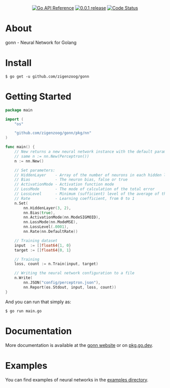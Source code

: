 <div style="text-align: center">
  <a href="https://pkg.go.dev/zigenzoog/gonn?tab=doc" title="Go API Reference" rel="nofollow"><img src="https://img.shields.io/badge/go-documentation-blue.svg?style=flat" alt="Go API Reference"></a>
  <a href="https://github.com/zigenzoog/gonn/releases/tag/v0.0.1" title="0.0.1 Release" rel="nofollow"><img src="https://img.shields.io/badge/version-0.0.1-blue.svg?style=flat" alt="0.0.1 release"></a>
  <a href="https://goreportcard.com/report/zigenzoog/gonn"><img src="https://goreportcard.com/badge/zigenzoog/gonn" alt="Code Status" /></a>
  <!--a href="https://travis-ci.org/zigenzoog/gonn"><img src="https://travis-ci.org/zigenzoog/gonn.svg" alt="Build Status" /></a-->
  <!--a href='https://coveralls.io/github/zigenzoog/gonn?branch=develop'><img src='https://coveralls.io/repos/github/zigenzoog/gonn/badge.svg?branch=develop' alt='Coverage Status' /></a-->
  <!--a href='https://sourcegraph.com/github.com/zigenzoog/gonn?badge'><img src='https://sourcegraph.com/github.com/zigenzoog/gonn/-/badge.svg' alt='Used By' /></a-->
</div>

# About
gonn - Neural Network for Golang

# Install
    
    $ go get -u github.com/zigenzoog/gonn

# Getting Started

```go
package main

import (
    "os"

    "github.com/zigenzoog/gonn/pkg/nn"
)

func main() {
	// New returns a new neural network instance with the default parameters,
    // same n := nn.New(Perceptron())
	n := nn.New()

	// Set parameters:
	// HiddenLayer    - Array of the number of neurons in each hidden layer
	// Bias           - The neuron bias, false or true
	// ActivationMode - Activation function mode
	// LossMode       - The mode of calculation of the total error
	// LossLevel      - Minimum (sufficient) level of the average of the error during training
	// Rate           - Learning coefficient, from 0 to 1
	n.Set(
		nn.HiddenLayer(3, 2),
		nn.Bias(true),
		nn.ActivationMode(nn.ModeSIGMOID),
		nn.LossMode(nn.ModeMSE),
		nn.LossLevel(.0001),
		nn.Rate(nn.DefaultRate))

	// Training dataset
	input  := []float64{1, 0}
	target := []float64{0, 1}

	// Training
	loss, count := n.Train(input, target)

	// Writing the neural network configuration to a file
	n.Write(
		nn.JSON("config/perceptron.json"),
		nn.Report(os.Stdout, input, loss, count))
}
```

And you can run that simply as:
    
    $ go run main.go

# Documentation
More documentation is available at the [gonn website](https://zigenzoog.github.io/gonn/) or on [pkg.go.dev](https://pkg.go.dev/zigenzoog/gonn?tab=doc).

# Examples
You can find examples of neural networks in the [examples directory](https://github.com/zigenzoog/gonn/tree/master/examples/).
